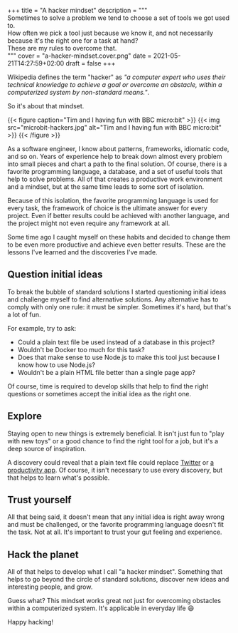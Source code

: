 +++
title = "A hacker mindset"
description = """\
  Sometimes to solve a problem we tend to choose a set of tools we got used to. \
  How often we pick a tool just because we know it, and not necessarily because it's the right one for a task at hand? \
  These are my rules to overcome that.\
  """
cover = "a-hacker-mindset.cover.png"
date = 2021-05-21T14:27:59+02:00
draft = false
+++

Wikipedia defines the term "hacker" as *"a computer expert who uses their technical knowledge to achieve a goal or overcome an obstacle, within a computerized system by non-standard means."*.

So it's about that mindset.

<!--more-->

{{< figure caption="Tim and I having fun with BBC micro:bit" >}}
  {{< img src="microbit-hackers.jpg" alt="Tim and I having fun with BBC micro:bit" >}}
{{< /figure >}}

As a software engineer, I know about patterns, frameworks, idiomatic code, and so on.
Years of experience help to break down almost every problem into small pieces and chart a path to the final solution.
Of course, there is a favorite programming language, a database, and a set of useful tools that help to solve problems.
All of that creates a productive work environment and a mindset, but at the same time leads to some sort of isolation.

Because of this isolation, the favorite programming language is used for every task, the framework of choice is the ultimate answer for every project.
Even if better results could be achieved with another language, and the project might not even require any framework at all.

Some time ago I caught myself on these habits and decided to change them to be even more productive and achieve even better results.
These are the lessons I've learned and the discoveries I've made.

## Question initial ideas

To break the bubble of standard solutions I started questioning initial ideas and challenge myself to find alternative solutions.
Any alternative has to comply with only one rule: it must be simpler.
Sometimes it's hard, but that's a lot of fun.

For example, try to ask:

- Could a plain text file be used instead of a database in this project?
- Wouldn't be Docker too much for this task?
- Does that make sense to use Node.js to make this tool just because I know how to use Node.js?
- Wouldn't be a plain HTML file better than a single page app?

Of course, time is required to develop skills that help to find the right questions or sometimes accept the initial idea as the right one.

## Explore

Staying open to new things is extremely beneficial.
It isn't just fun to "play with new toys" or a good chance to find the right tool for a job, but it's a deep source of inspiration.

A discovery could reveal that a plain text file could replace [Twitter][1] or [a productivity app][2].
Of course, it isn't necessary to use every discovery, but that helps to learn what's possible.

## Trust yourself

All that being said, it doesn't mean that any initial idea is right away wrong and must be challenged, or the favorite programming language doesn't fit the task.
Not at all.
It's important to trust your gut feeling and experience.

## Hack the planet

All of that helps to develop what I call "a hacker mindset".
Something that helps to go beyond the circle of standard solutions, discover new ideas and interesting people, and grow.

Guess what?
This mindset works great not just for overcoming obstacles within a computerized system.
It's applicable in everyday life :smile:

Happy hacking!

[1]: https://twtxt.readthedocs.io/en/latest/
[2]: http://todotxt.org/
